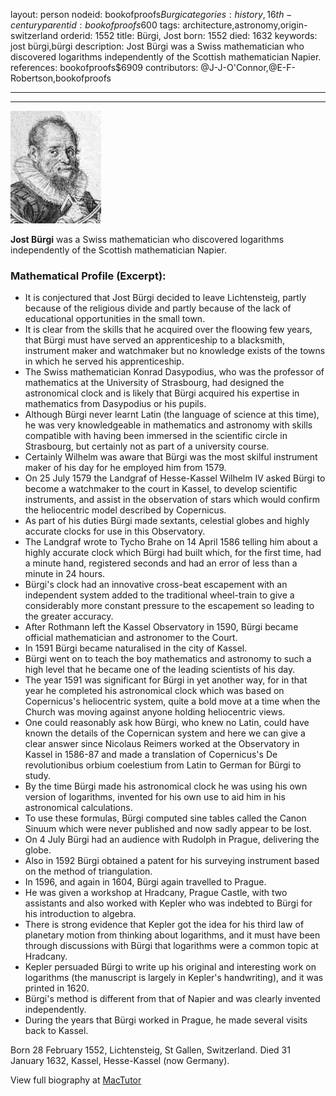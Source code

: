 layout: person
nodeid: bookofproofs$Burgi
categories: history,16th-century
parentid: bookofproofs$600
tags: architecture,astronomy,origin-switzerland
orderid: 1552
title: Bürgi, Jost
born: 1552
died: 1632
keywords: jost bürgi,bürgi
description: Jost Bürgi was a Swiss mathematician who discovered logarithms independently of the Scottish mathematician Napier.
references: bookofproofs$6909
contributors: @J-J-O'Connor,@E-F-Robertson,bookofproofs

---



---

![Burgi.jpg](https://github.com/bookofproofs/bookofproofs.github.io/blob/main/_sources/_assets/images/portraits/Burgi.jpg?raw=true)

**Jost Bürgi** was a Swiss mathematician who discovered logarithms independently of the Scottish mathematician Napier.

### Mathematical Profile (Excerpt):
* It is conjectured that Jost Bürgi decided to leave Lichtensteig, partly because of the religious divide and partly because of the lack of educational opportunities in the small town.
* It is clear from the skills that he acquired over the floowing few years, that Bürgi must have served an apprenticeship to a blacksmith, instrument maker and watchmaker but no knowledge exists of the towns in which he served his apprenticeship.
* The Swiss mathematician Konrad Dasypodius, who was the professor of mathematics at the University of Strasbourg, had designed the astronomical clock and is likely that Bürgi acquired his expertise in mathematics from Dasypodius or his pupils.
* Although Bürgi never learnt Latin (the language of science at this time), he was very knowledgeable in mathematics and astronomy with skills compatible with having been immersed in the scientific circle in Strasbourg, but certainly not as part of a university course.
* Certainly Wilhelm was aware that Bürgi was the most skilful instrument maker of his day for he employed him from 1579.
* On 25 July 1579 the Landgraf of Hesse-Kassel Wilhelm IV asked Bürgi to become a watchmaker to the court in Kassel, to develop scientific instruments, and assist in the observation of stars which would confirm the heliocentric model described by Copernicus.
* As part of his duties Bürgi made sextants, celestial globes and highly accurate clocks for use in this Observatory.
* The Landgraf wrote to Tycho Brahe on 14 April 1586 telling him about a highly accurate clock which Bürgi had built which, for the first time, had a minute hand, registered seconds and had an error of less than a minute in 24 hours.
* Bürgi's clock had an innovative cross-beat escapement with an independent system added to the traditional wheel-train to give a considerably more constant pressure to the escapement so leading to the greater accuracy.
* After Rothmann left the Kassel Observatory in 1590, Bürgi became official mathematician and astronomer to the Court.
* In 1591 Bürgi became naturalised in the city of Kassel.
* Bürgi went on to teach the boy mathematics and astronomy to such a high level that he became one of the leading scientists of his day.
* The year 1591 was significant for Bürgi in yet another way, for in that year he completed his astronomical clock which was based on Copernicus's heliocentric system, quite a bold move at a time when the Church was moving against anyone holding heliocentric views.
* One could reasonably ask how Bürgi, who knew no Latin, could have known the details of the Copernican system and here we can give a clear answer since Nicolaus Reimers worked at the Observatory in Kassel in 1586-87 and made a translation of Copernicus's De revolutionibus orbium coelestium  from Latin to German for Bürgi to study.
* By the time Bürgi made his astronomical clock he was using his own version of logarithms, invented for his own use to aid him in his astronomical calculations.
* To use these formulas, Bürgi computed sine tables called the Canon Sinuum which were never published and now sadly appear to be lost.
* On 4 July Bürgi had an audience with Rudolph in Prague, delivering the globe.
* Also in 1592 Bürgi obtained a patent for his surveying instrument based on the method of triangulation.
* In 1596, and again in 1604, Bürgi again travelled to Prague.
* He was given a workshop at Hradcany, Prague Castle, with two assistants and also worked with Kepler who was indebted to Bürgi for his introduction to algebra.
* There is strong evidence that Kepler got the idea for his third law of planetary motion from thinking about logarithms, and it must have been through discussions with Bürgi that logarithms were a common topic at Hradcany.
* Kepler persuaded Bürgi to write up his original and interesting work on logarithms (the manuscript is largely in Kepler's handwriting), and it was printed in 1620.
* Bürgi's method is different from that of Napier and was clearly invented independently.
* During the years that Bürgi worked in Prague, he made several visits back to Kassel.

Born 28 February 1552, Lichtensteig, St Gallen, Switzerland. Died 31 January 1632, Kassel, Hesse-Kassel (now Germany).

View full biography at [MacTutor](https://mathshistory.st-andrews.ac.uk/Biographies/Burgi/)
